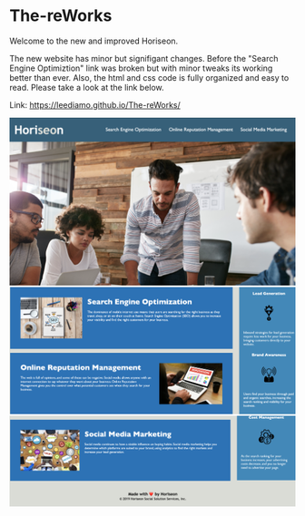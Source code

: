 # The-reWorks

Welcome to the new and improved Horiseon. 

The new website has minor but signifigant changes. Before the "Search Engine Optimiztion" link was broken but with minor tweaks its working better than ever. Also, the html and css code is fully organized and easy to read. Please take a look at the link below.

Link:
https://leediamo.github.io/The-reWorks/

![](images/Screen%20Shot%202021-01-30%20at%2010.46.53%20PM.png)
![](images/Screen%20Shot%202021-01-30%20at%2010.47.20%20PM.png)
![](images/Screen%20Shot%202021-01-30%20at%2010.47.31%20PM.png)






